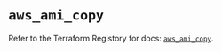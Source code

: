 # `aws_ami_copy`

Refer to the Terraform Registory for docs: [`aws_ami_copy`](https://registry.terraform.io/providers/hashicorp/aws/5.18.1/docs/resources/ami_copy).
